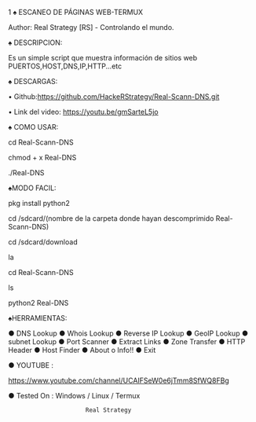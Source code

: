 1
♠ ESCANEO DE PÁGINAS WEB-TERMUX

   Author: Real Strategy [RS] - Controlando el mundo.

♠ DESCRIPCION:

Es un simple script que muestra información de sitios web PUERTOS,HOST,DNS,IP,HTTP...etc

♠ DESCARGAS:

• Github:https://github.com/HackeRStrategy/Real-Scann-DNS.git

• Link del video: https://youtu.be/gmSarteL5jo 

♠ COMO USAR:

cd Real-Scann-DNS

chmod + x Real-DNS


./Real-DNS

♠MODO FACIL:

pkg install python2

cd /sdcard/(nombre de la carpeta donde hayan descomprimido Real-Scann-DNS)

cd /sdcard/download

la

cd Real-Scann-DNS

ls

python2 Real-DNS

♠HERRAMIENTAS:

● DNS Lookup
● Whois Lookup
● Reverse IP Lookup
● GeoIP Lookup
● subnet Lookup
● Port Scanner
● Extract Links 
● Zone Transfer
● HTTP Header
● Host Finder
● About o Info!!
● Exit


● YOUTUBE : 

 https://www.youtube.com/channel/UCAIFSeW0e6jTmm8SfWQ8FBg 

● Tested On : Windows / Linux / Termux
 

                          Real Strategy 
